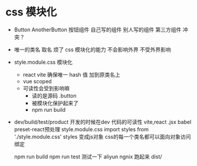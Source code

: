 # css 模块化
- Button AnotherButton 按钮组件
    自己写的组件
    别人写的组件
    第三方组件
    冲突？ 

- 唯一的类名
   取名 烦了
   css 模块化的能力
   不会影响外界
   不受外界影响
- style.module.css 模块化
  - react vite
     确保唯一 hash 值 加到原类名上
  - vue scoped
  - 可读性会受到影响嘛
     - 读的是源码 .button
     - 被模块化保护起来了
     - npm run build 
- dev/build/test/product
  开发的时候在dev 代码的可读性
  vite,react .jsx babel  preset-react预处理
  style.module.css
  import styles from './style.module.css'
  styles 变成js对象 css的每一个类名都可以面向对象访问绑定
 
  npm run build
  npm run test 测试一下
  aliyun ngnix 跑起来 dist/

